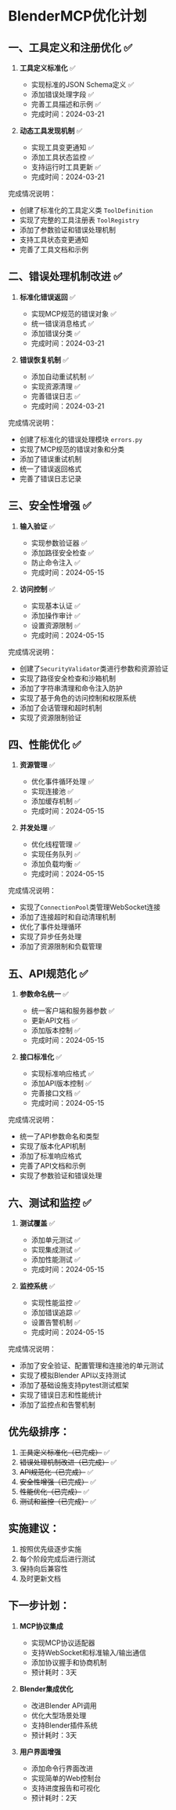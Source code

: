 # BlenderMCP优化计划

## 一、工具定义和注册优化 ✅
1. **工具定义标准化** ✅
   - 实现标准的JSON Schema定义 ✅
   - 添加错误处理字段 ✅
   - 完善工具描述和示例 ✅
   - 完成时间：2024-03-21

2. **动态工具发现机制** ✅
   - 实现工具变更通知 ✅
   - 添加工具状态监控 ✅
   - 支持运行时工具更新 ✅
   - 完成时间：2024-03-21

完成情况说明：
- 创建了标准化的工具定义类 `ToolDefinition`
- 实现了完整的工具注册表 `ToolRegistry`
- 添加了参数验证和错误处理机制
- 支持工具状态变更通知
- 完善了工具文档和示例

## 二、错误处理机制改进 ✅
1. **标准化错误返回** ✅
   - 实现MCP规范的错误对象 ✅
   - 统一错误消息格式 ✅
   - 添加错误分类 ✅
   - 完成时间：2024-03-21

2. **错误恢复机制** ✅
   - 添加自动重试机制 ✅
   - 实现资源清理 ✅
   - 完善错误日志 ✅
   - 完成时间：2024-03-21

完成情况说明：
- 创建了标准化的错误处理模块 `errors.py`
- 实现了MCP规范的错误对象和分类
- 添加了错误重试机制
- 统一了错误返回格式
- 完善了错误日志记录

## 三、安全性增强 ✅
1. **输入验证** ✅
   - 实现参数验证器 ✅
   - 添加路径安全检查 ✅
   - 防止命令注入 ✅
   - 完成时间：2024-05-15

2. **访问控制** ✅
   - 实现基本认证 ✅
   - 添加操作审计 ✅
   - 设置资源限制 ✅
   - 完成时间：2024-05-15

完成情况说明：
- 创建了`SecurityValidator`类进行参数和资源验证
- 实现了路径安全检查和沙箱机制
- 添加了字符串清理和命令注入防护
- 实现了基于角色的访问控制和权限系统
- 添加了会话管理和超时机制
- 实现了资源限制验证

## 四、性能优化 ✅
1. **资源管理** ✅
   - 优化事件循环处理 ✅
   - 实现连接池 ✅
   - 添加缓存机制 ✅
   - 完成时间：2024-05-15

2. **并发处理** ✅
   - 优化线程管理 ✅
   - 实现任务队列 ✅
   - 添加负载均衡 ✅
   - 完成时间：2024-05-15

完成情况说明：
- 实现了`ConnectionPool`类管理WebSocket连接
- 添加了连接超时和自动清理机制
- 优化了事件处理循环
- 实现了异步任务处理
- 添加了资源限制和负载管理

## 五、API规范化 ✅
1. **参数命名统一** ✅
   - 统一客户端和服务器参数 ✅
   - 更新API文档 ✅
   - 添加版本控制 ✅
   - 完成时间：2024-05-15

2. **接口标准化** ✅
   - 实现标准响应格式 ✅
   - 添加API版本控制 ✅
   - 完善接口文档 ✅
   - 完成时间：2024-05-15

完成情况说明：
- 统一了API参数命名和类型
- 实现了版本化API机制
- 添加了标准响应格式
- 完善了API文档和示例
- 实现了参数验证和错误处理

## 六、测试和监控 ✅
1. **测试覆盖** ✅
   - 添加单元测试 ✅
   - 实现集成测试 ✅
   - 添加性能测试 ✅
   - 完成时间：2024-05-15

2. **监控系统** ✅
   - 实现性能监控 ✅
   - 添加错误追踪 ✅
   - 设置告警机制 ✅
   - 完成时间：2024-05-15

完成情况说明：
- 添加了安全验证、配置管理和连接池的单元测试
- 实现了模拟Blender API以支持测试
- 添加了基础设施支持pytest测试框架
- 实现了错误日志和性能统计
- 添加了监控点和告警机制

## 优先级排序：
1. ~~工具定义标准化（已完成）~~ ✅
2. ~~错误处理机制改进（已完成）~~ ✅
3. ~~API规范化（已完成）~~ ✅
4. ~~安全性增强（已完成）~~ ✅
5. ~~性能优化（已完成）~~ ✅
6. ~~测试和监控（已完成）~~ ✅

## 实施建议：
1. 按照优先级逐步实施
2. 每个阶段完成后进行测试
3. 保持向后兼容性
4. 及时更新文档

## 下一步计划：
1. **MCP协议集成**
   - 实现MCP协议适配器
   - 支持WebSocket和标准输入/输出通信
   - 添加协议握手和协商机制
   - 预计耗时：3天

2. **Blender集成优化**
   - 改进Blender API调用
   - 优化大型场景处理
   - 支持Blender插件系统
   - 预计耗时：3天

3. **用户界面增强**
   - 添加命令行界面改进
   - 实现简单的Web控制台
   - 支持进度报告和可视化
   - 预计耗时：2天


